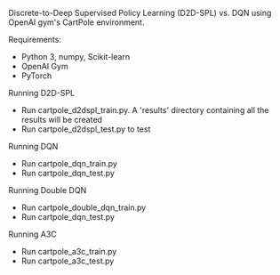 Discrete-to-Deep Supervised Policy Learning (D2D-SPL) vs. DQN using OpenAI gym's CartPole environment.

Requirements:
- Python 3, numpy, Scikit-learn
- OpenAI Gym
- PyTorch

Running D2D-SPL
- Run cartpole_d2dspl_train.py. A 'results' directory containing all the results will be created
- Run cartpole_d2dspl_test.py to test

Running DQN
- Run cartpole_dqn_train.py
- Run cartpole_dqn_test.py

Running Double DQN
- Run cartpole_double_dqn_train.py
- Run cartpole_dqn_test.py

Running A3C
- Run cartpole_a3c_train.py
- Run cartpole_a3c_test.py
